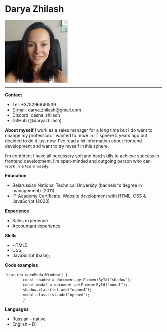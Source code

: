 # Darya Zhilash

![photo](Ava.jpg)

**********************************************************************************************************
**Contact**
+	Tel: +375296940539
+	E-mail: darya.zhilash@gmail.com
+	Discord: dasha_zhilach
+   GitHub (@daryazhilash)

**About myself**
I work as a sales manager for a long time but I do want to change my profession. I wanted to move in IT sphere 5 years ago but decided to do it just now. I’ve read a lot information about frontend development and want to try myself in this sphere.

I’m confident I have all necessary soft and hard skills to achieve success in frontend development. I’m open-minded and outgoing person who can work in a team easily.

**Education**
+	Belarussian National Technical University  (bachelor’s degree in management) (2011)
+   IT-Academy Certificate. Website development with HTML, CSS & JavaScript (2023)

**Experience**
+	Sales experience
+	Accountant experience

**Skills**
+	HTML5;
+	CSS;
+	JavaScript (base);

**Code examples**
```
function openModalWindow() {
        const shadow = document.getElementById("shadow");
        const modal = document.getElementById("modal");
        shadow.classList.add("opened");
        modal.classList.add("opened");
        }
```
**Languages**
+	Russian - native
+	English – B1
